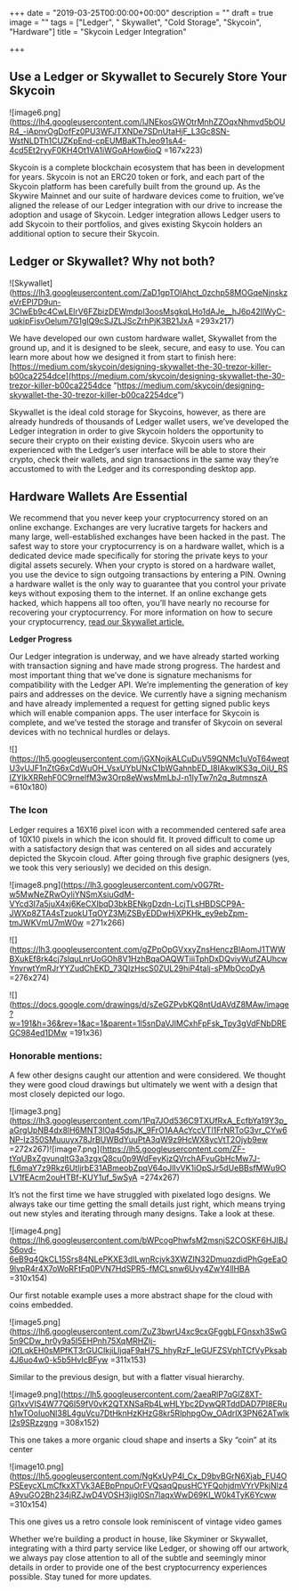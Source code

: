 +++
date = "2019-03-25T00:00:00+00:00"
description = ""
draft = true
image = ""
tags = ["Ledger", " Skywallet", "Cold Storage", "Skycoin", "Hardware"]
title = "Skycoin Ledger Integration"

+++
## Use a Ledger or Skywallet to Securely Store Your Skycoin

  
![image6.png](https://lh4.googleusercontent.com/lJNEkosGWOtrMnhZZOqxNhmvd5bOUR4_-iApnvOgDofFz0PU3WFJTXNDe7SDnUtaHjF_L3Gc8SN-WstNLDTh1CUZKpEnd-cpEUMBaKThJeo91sA4-4cd5Et2ryyF0KH4Ot1VA1iWGoAHow6ioQ =167x223)

Skycoin is a complete blockchain ecosystem that has been in development for years. Skycoin is not an ERC20 token or fork, and each part of the Skycoin platform has been carefully built from the ground up. As the Skywire Mainnet and our suite of hardware devices come to fruition, we’ve aligned the release of our Ledger integration with our drive to increase the adoption and usage of Skycoin. Ledger integration allows Ledger users to add Skycoin to their portfolios, and gives existing Skycoin holders an additional option to secure their Skycoin.

## **Ledger or Skywallet? Why not both?**

  
![Skywallet](https://lh3.googleusercontent.com/ZaD1gpTOlAhct_0zchp58MOGqeNjnskzeVrEPl7D9un-3CIwEb9c4CwLElrV6FZbizDEWmdpI3oosMsgkqLHo1dAJe__hJ6p42llWyC-uqkipFisvOelum7G1gIQ9cSJZLJScZrhPjK3B21JxA =293x217)

We have developed our own custom hardware wallet, Skywallet from the ground up, and it is designed to be sleek, secure, and easy to use. You can learn more about how we designed it from start to finish here:[ ](https://medium.com/skycoin/designing-skywallet-the-30-trezor-killer-b00ca2254dce)[https://medium.com/skycoin/designing-skywallet-the-30-trezor-killer-b00ca2254dce](https://medium.com/skycoin/designing-skywallet-the-30-trezor-killer-b00ca2254dce "https://medium.com/skycoin/designing-skywallet-the-30-trezor-killer-b00ca2254dce")

Skywallet is the ideal cold storage for Skycoins, however, as there are already hundreds of thousands of Ledger wallet users, we’ve developed the Ledger integration in order to give Skycoin holders the opportunity to secure their crypto on their existing device. Skycoin users who are experienced with the Ledger’s user interface will be able to store their crypto, check their wallets, and sign transactions in the same way they’re accustomed to with the Ledger and its corresponding desktop app.

## **Hardware Wallets Are Essential**

We recommend that you never keep your cryptocurrency stored on an online exchange. Exchanges are very lucrative targets for hackers and many large, well-established exchanges have been hacked in the past. The safest way to store your cryptocurrency is on a hardware wallet, which is a dedicated device made specifically for storing the private keys to your digital assets securely. When your crypto is stored on a hardware wallet, you use the device to sign outgoing transactions by entering a PIN. Owning a hardware wallet is the only way to guarantee that you control your private keys without exposing them to the internet. If an online exchange gets hacked, which happens all too often, you’ll have nearly no recourse for recovering your cryptocurrency. For more information on how to secure your cryptocurrency, [read our Skywallet article.](https://medium.com/skycoin/designing-skywallet-the-30-trezor-killer-b00ca2254dce)

**Ledger Progress**

Our Ledger integration is underway, and we have already started working with transaction signing and have made strong progress. The hardest and most important thing that we’ve done is signature mechanisms for compatibility with the Ledger API. We’re implementing the generation of key pairs and addresses on the device. We currently have a signing mechanism and have already implemented a request for getting signed public keys which will enable companion apps. The user interface for Skycoin is complete, and we’ve tested the storage and transfer of Skycoin on several devices with no technical hurdles or delays.

  
  
  
  
![](https://lh5.googleusercontent.com/jGXNojkALCuDuV59QNMc1uVoT64weqtU3vUJF1nZtG6xCdWuOH_VsxUYbUNxC1bWGahnbED_I8IAkwIKS3q_OiU_RSIZYIkXRRehF0C9rnelfM3w3Orp8eWwsMmLbJ-n1IyTw7n2q_8utmnszA =610x180)

### **The Icon**

Ledger requires a 16X16 pixel icon with a recommended centered safe area of 10X10 pixels in which the icon should fit. It proved difficult to come up with a satisfactory design that was centered on all sides and accurately depicted the Skycoin cloud. After going through five graphic designers (yes, we took this very seriously) we decided on this design.

  
  
![image8.png](https://lh3.googleusercontent.com/v0G7Rt-w5MwNeZRwOyliYNSmXsiuGdM-VYcd3I7a5juX4xj6KeCXIbqD3bkBENkgDzdn-LcjTLsHBDSCP9A-JWXp8ZTA4sTzuokUTqOYZ3MjZSByEDDwHjXPKHk_ey9ebZpm-tmJWKVmU7mW0w =271x266)

![](https://lh3.googleusercontent.com/gZPpOpGVxxyZnsHenczBlAomJ1TWWBXukEf8rk4cj7slquLnrUoGOh8V1HzhBqaOAQWTiiiTphDxDQviyWufZAUhcwYnvrwtYmRJrYYZudChEKD_73QIzHscS0ZUL29hiP4talj-sPMbOcoDyA =276x274)

  
![](https://docs.google.com/drawings/d/sZeGZPvbKQ8ntUdAVdZ8MAw/image?w=191&h=36&rev=1&ac=1&parent=1l5snDaVJIMCxhFpFsk_Tpy3gVdFNbDREGC984ed1DMw =191x36)

### **Honorable mentions:**

A few other designs caught our attention and were considered. We thought they were good cloud drawings but ultimately we went with a design that most closely depicted our logo.

  
![image3.png](https://lh3.googleusercontent.com/1Pq7JOd536C9TXUfRxA_EcfbYa19Y3p_aGrgUpNB4dx8lH6MNT3lOa45dsJK_9FrO1AAAcYccVTl1FrNRToG3vr_CYw6NP-Iz350SMuuuyx78JrBUWBdYuuPtA3qW9z9HcWX8ycVtT2Ojyb9ew =272x267)![image7.png](https://lh5.googleusercontent.com/ZF-tYqUBxZgvunqltG3a3zgxQ8cu0p9WdFeyKjzQVrchAFvuGbHcMw7J-fL6maY7z9Rkz6UtljrbE31ABmeobZpqV64oJlIvVK1iOpSJr5dUeBBsfMWu9OLV1fEAcm2ouHTBf-KUY1uf_5wSyA =274x267)

It’s not the first time we have struggled with pixelated logo designs. We always take our time getting the small details just right, which means trying out new styles and iterating through many designs. Take a look at these.

  
  
![image4.png](https://lh6.googleusercontent.com/bWPcogPhwfsM2msnjS2COSKF6HJIBJS6ovd-6eB9q4QkCL15Srs84NLePKXE3dILwnRcjvk3XWZIN32DmuqzdidPhGgeEaO9lvpR4r4X7oWoRFtFq0PVN7HdSPR5-fMCLsnw6Uvy4ZwY4llHBA =310x154)

Our first notable example uses a more abstract shape for the cloud with coins embedded.

  
  
  
  
  
![image5.png](https://lh6.googleusercontent.com/ZuZ3bwrU4xc9cxGFggbLFGnsxh3SwG5n9CDw_hr0y9a5I5EHPnh75XqMRHZIj-iOfLqkEH0sMPfKT3rGUCIkjiLljqaF9aH7S_hhyRzF_IeGUFZSVphTCfVyPksab4J6uo4w0-k5b5HvIcBFyw =311x153)

Similar to the previous design, but with a flatter visual hierarchy.

  
  
  
![image9.png](https://lh5.googleusercontent.com/2aeaRlP7qGlZ8XT-Gl1xvVIS4W77Q6I59fV0vK2QTXNSaRb4LwHLYbc2DywQRTddDAD7PI8ERuh1wTOoIuoNl38L4guVcu7DtHknHzKHzG8kr5RlphpgOw_OAdrlX3PN62ATwlkI2s9SRzzgng =308x152)

This one takes a more organic cloud shape and inserts a Sky “coin” at its center

  
  
  
  
  
![image10.png](https://lh5.googleusercontent.com/NgKxUyP4l_Cx_D9bvBGrN6Xjab_FU4OPSEeycXLmCfkxXTVk3AEBpPnpuOrFVQsaqQpusHCYFQohjdmVYrVPkjNlz4A9vuGO2Bh234jRZJwD4VOSH3jigl0Sn7laqxWwD69KI_W0k4TyK6Ycww =310x154)

This one gives us a retro console look reminiscent of vintage video games

Whether we’re building a product in house, like Skyminer or Skywallet, integrating with a third party service like Ledger, or showing off our artwork, we always pay close attention to all of the subtle and seemingly minor details in order to provide one of the best cryptocurrency experiences possible. Stay tuned for more updates.